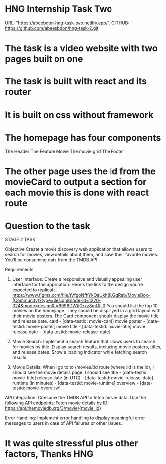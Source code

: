 # HNG Internship Task Two

URL: "https://abeebdon-hng-task-two.netlify.app/",
GITHUB: ' https://github.com/abeeebdon/hng-task-2.git'

# The task is a video website with two pages built on one

# The task is built with react and its router

# It is built on css without framework

# The homepage has four components

The Header
The Feature Movie
The movie grid
The Footer

# The other page uses the id from the movieCard to output a section for each movie this is done with react route

# Question to the task

STAGE 2 TASK

Objective
Create a movie discovery web application that allows users to search for movies, view details about them, and save their favorite movies. You’ll be consuming data from the TMDB API.

Requirements

1. User Interface:
   Create a responsive and visually appealing user interface for the application. Here's the link to the design you're expected to replicate: https://www.figma.com/file/tVfgoNfhYkQaUkh8LGqRab/MovieBox-(Community)?type=design&node-id=1220-324&mode=design&t=6998DWtjQrxz8mOf-0
   You should list the top 10 movies on the homepage.
   They should be displayed in a grid layout with their movie posters.
   The Card component should display the movie title and release date.
   card - [data-testid: movie-card]
   movie poster - [data-testid: movie-poster]
   movie title - [data-testid: movie-title]
   movie release date - [data-testid: movie-release-date]

2. Movie Search:
   Implement a search feature that allows users to search for movies by title.
   Display search results, including movie posters, titles, and release dates.
   Show a loading indicator while fetching search results.

3. Movie Details:
   When i go to to /movies/:id route (where :id is the id), I should see the movie details page.
   I should see
   title - [data-testid: movie-title]
   release date (in UTC) - [data-testid: movie-release-date]
   runtime (in minutes) - [data-testid: movie-runtime]
   overview - [data-testid: movie-overview]

API Integration:
Consume the TMDB API to fetch movie data.
Use the following API endpoints:
Fetch movie details by ID: https://api.themoviedb.org/3/movie/{movie_id}

Error Handling:
Implement error handling to display meaningful error messages to users in case of API failures or other issues.

# It was quite stressful plus other factors, Thanks HNG
